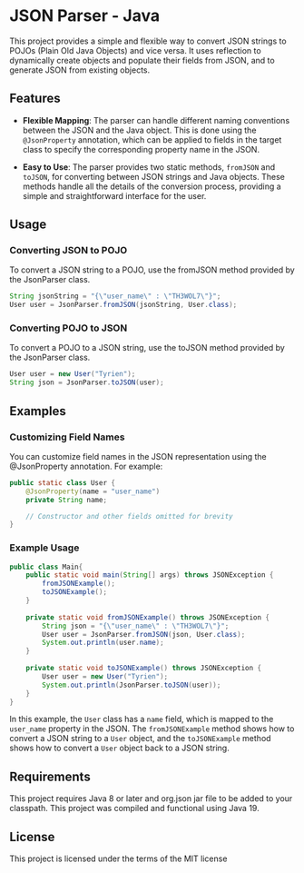 # JSON Parser - Java

This project provides a simple and flexible way to convert JSON strings to POJOs (Plain Old Java Objects) and vice versa. It uses reflection to dynamically create objects and populate their fields from JSON, and to generate JSON from existing objects.

## Features

- **Flexible Mapping**: The parser can handle different naming conventions between the JSON and the Java object. This is done using the `@JsonProperty` annotation, which can be applied to fields in the target class to specify the corresponding property name in the JSON.

- **Easy to Use**: The parser provides two static methods, `fromJSON` and `toJSON`, for converting between JSON strings and Java objects. These methods handle all the details of the conversion process, providing a simple and straightforward interface for the user.

## Usage

### Converting JSON to POJO
To convert a JSON string to a POJO, use the fromJSON method provided by the JsonParser class.

```Java
String jsonString = "{\"user_name\" : \"TH3WOL7\"}";
User user = JsonParser.fromJSON(jsonString, User.class);
```

### Converting POJO to JSON
To convert a POJO to a JSON string, use the toJSON method provided by the JsonParser class.
```java
User user = new User("Tyrien");
String json = JsonParser.toJSON(user);
```

## Examples
### Customizing Field Names
You can customize field names in the JSON representation using the @JsonProperty annotation. For example:
```java
public static class User {
    @JsonProperty(name = "user_name")
    private String name;

    // Constructor and other fields omitted for brevity
}

```
### Example Usage
```java
public class Main{
    public static void main(String[] args) throws JSONException {
        fromJSONExample();
        toJSONExample();
    }
    
    private static void fromJSONExample() throws JSONException {
        String json = "{\"user_name\" : \"TH3WOL7\"}";
        User user = JsonParser.fromJSON(json, User.class);
        System.out.println(user.name);
    }
    
    private static void toJSONExample() throws JSONException {
        User user = new User("Tyrien");
        System.out.println(JsonParser.toJSON(user));
    }
}

```

In this example, the `User` class has a `name` field, which is mapped to the `user_name` property in the JSON. 
The `fromJSONExample` method shows how to convert a JSON string to a `User` object, and the `toJSONExample`
method shows how to convert a `User` object back to a JSON string.

## Requirements
This project requires Java 8 or later and org.json jar file to be added to your classpath.
This project was compiled and functional using Java 19.

## License
This project is licensed under the terms of the MIT license

